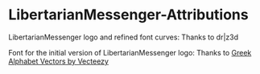 # LibertarianMessenger-Attributions

LibertarianMessenger logo and refined font curves: Thanks to dr|z3d

Font for the initial version of LibertarianMessenger logo: Thanks to <a href="https://www.vecteezy.com/free-vector/greek-alphabet">Greek Alphabet Vectors by Vecteezy</a>
